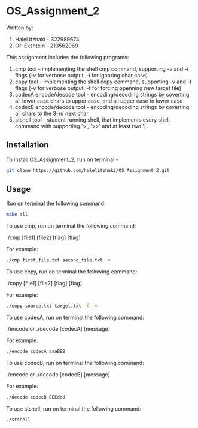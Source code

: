 # OS_Assignment_2

Written by:
1. Halel Itzhaki - 322989674
2. Ori Ekshtein - 213562069

This assignment includes the following programs:
1. cmp tool - implementing the shell cmp command, supporting -v and -i flags (-v for verbose output, -i for ignoring char case)
2. copy tool - implementing the shell copy command, supporting -v and -f flags (-v for verbose output, -f for forcing openning new target file)
3. codecA encode/decode tool - encoding/decoding strings by coverting all lower case chars to upper case, and all upper case to lower case
4. codecB encode/decode tool - encoding/decoding strings by coverting all chars to the 3-rd next char
5. stshell tool - student running shell, that implements every shell command with supporting '>', '>>' and at least two '|'.

## Installation

To install OS_Assignment_2, run on terminal - 
```bash
git clone https://github.com/halelitzhaki/OS_Assignment_2.git
```

## Usage

Run on terminal the following command:
```bash
make all
```

To use cmp, run on terminal the following command:

./cmp [file1] [file2] [flag] [flag]

For example:
```bash
./cmp first_file.txt second_file.txt -v
```


To use copy, run on terminal the following command:

./copy [file1] [file2] [flag] [flag]

For example:
```bash
./copy source.txt target.txt -f -v
```


To use codecA, run on terminal the following command:

./encode or ./decode [codecA] [message]

For example:
```bash
./encode codecA aaaBBB
```


To use codecB, run on terminal the following command:

./encode or ./decode [codecB] [message]

For example:
```bash
./decode codecB EEEddd
```


To use stshell, run on terminal the following command:
```bash
./stshell
```
